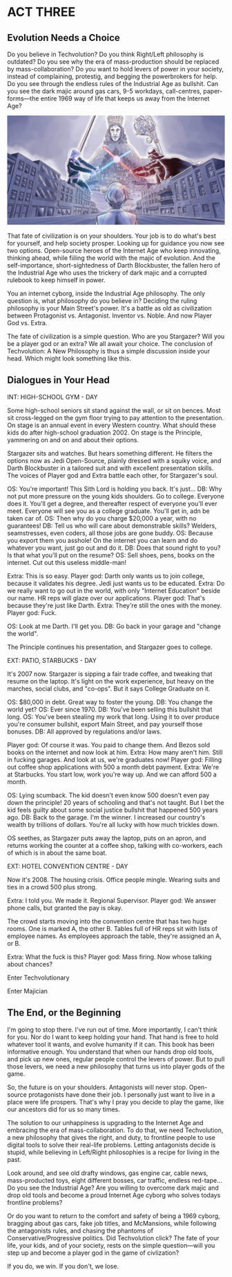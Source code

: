 
# ACT THREE

## Evolution Needs a Choice

Do you believe in Techvolution? Do you think Right/Left philosophy is outdated? Do you see why the era of mass-production should be replaced by mass-collaboration? Do you want to hold levers of power in your society, instead of complaining, protestig, and begging the powerbrokers for help. Do you see through the endless rules of the Industrial Age as bullshit. Can you see the dark majic around gas cars, 9-5 workdays, call-centres, paper-forms—the entire 1969 way of life that keeps us away from the Internet Age?

![Illustration](/img\sketches\playergod-stargazer.jpg)

That fate of civilization is on your shoulders. Your job is to do what's best for yourself, and help society prosper. Looking up for guidance you now see two options. Open-source heroes of the Internet Age who keep innovating, thinking ahead, while fiiling the world with the majic of evolution. And the self-importance, short-sightedness of Darth Blockbuster, the fallen hero of the Industrial Age who uses the trickery of dark majic and a corrupted rulebook to keep himself in power.

You an internet cyborg, inside the Industrial Age philosophy. The only question is, what philosophy do you believe in? Deciding the ruling philosophy is your Main Street's power. It's a battle as old as civilization between Protagonist vs. Antagonist. Inventor vs. Noble. And now Player God vs. Extra.

The fate of civilization is a simple question. Who are you Stargazer? Will you be a player god or an extra? We all await your choice. The conclusion of Techvolution: A New Philosophy is thus a simple discussion inside your head. Which might look something like this.

## Dialogues in Your Head

INT: HIGH-SCHOOL GYM - DAY

Some high-school seniors sit stand against the wall, or sit on bences. Most sit cross-legged on the gym floor trying to pay attention to the presentation. On stage is an annual event in every Western country. What should these kids do after high-school graduation 2002. On stage is the Principle, yammering on and on and about their options.

Stargazer sits and watches. But hears something different. He filters the options now as Jedi Open-Source, plainly dressed with a squiky voice, and Darth Blockbuster in a tailored suit and with excellent presentation skills. The voices of Player god and Extra battle each other, for Stargazer's soul.

OS: You're important! This Sith Lord is holding you back. It's just...
DB: Why not put more pressure on the young kids shoulders. Go to college. Everyone does it. You'll get a degree, and thereafter respect of everyone you'll ever meet. Everyone will see you as a college graduate. You'll get in, adn be taken car of.
OS: Then why do you charge $20,000 a year, with no guarantees!
DB: Tell us who will care about demonstrable skills? Welders, seamstresses, even coders, all those jobs are gone buddy.
OS: Because you export them you asshole! On the internet you can learn and do whatever you want, just go out and do it.
DB: Does that sound right to you? Is that what you'll put on the resume?
OS: Sell shoes, pens, books on the internet. Cut out this useless middle-man!

Extra: This is so easy.
Player god: Darth only wants us to join college, because it validates his degree. Jedi just wants us to be educated.
Extra: Do we really want to go out in the world, with only "Internet Education" beside our name. HR reps will glaze over our applications.
Player god: That's because they're just like Darth.
Extra: They're still the ones with the money.
Player god: Fuck.

OS: Look at me Darth. I'll get you.
DB: Go back in your garage and "change the world".

The Principle continues his presentation, and Stargazer goes to college.

EXT: PATIO, STARBUCKS - DAY

It's 2007 now. Stargazer is sipping a fair trade coffee, and tweaking that resume on the laptop. It's light on the work experience, but heavy on the marches, social clubs, and "co-ops". But it says College Graduate on it.

OS: $80,000 in debt. Great way to foster the young.
DB: You change the world yet?
OS: Ever since 1970.
DB: You've been selling this bullshit that long.
OS: You've been stealing my work that long. Using it to over produce you're consumer bullshit, export Main Street, and pay yourself those bonuses.
DB: All approved by regulations and/or laws.

Player god: Of course it was. You paid to change them. And Bezos sold books on the internet and now look at him.
Extra: How many aren't him. Still in fucking garages. And look at us, we're graduates now!
Player god: Filling out coffee shop applications with 500 a month debt payment.
Extra: We're at Starbucks. You start low, work you're way up. And we can afford 500 a month.

OS: Lying scumback. The kid doesn't even know 500 doesn't even pay down the principle! 20 years of schooling and that's not taught. But I bet the kid feels guilty about some social justice bullshit that happened 500 years ago.
DB: Back to the garage. I'm the winner. I increased our country's wealth by trillions of dollars. You're all lucky with how much trickles down.

OS seethes, as Stargazer puts away the laptop, puts on an apron, and returns working the counter at a coffee shop, talking with co-workers, each of which is in about the same boat.

EXT: HOTEL CONVENTION CENTRE - DAY

Now it's 2008. The housing crisis. Office people mingle. Wearing suits and ties in a crowd 500 plus strong.

Extra: I told you. We made it. Regional Supervisor.
Player god: We answer phone calls, but granted the pay is okay.

The crowd starts moving into the convention centre that has two huge rooms. One is marked A, the other B. Tables full of HR reps sit with lists of employee names. As employees approach the table, they're assigned an A, or B.

Extra: What the fuck is this?
Player god: Mass firing. Now whose talking about chances?



Enter Techvolutionary

Enter Majician

## The End, or the Beginning

I'm going to stop there. I've run out of time. More importantly, I can't think for you. Nor do I want to keep holding your hand. That hand is free to hold whatever tool it wants, and evolve humanity if it can. This book has been informative enough. You understand that when our hands drop old tools, and pick up new ones, regular people control the levers of power. But to pull those levers, we need a new philosophy that turns us into player gods of the game.

So, the future is on your shoulders. Antagonists will never stop. Open-source protagonists have done their job. I personally just want to live in a place were life prospers. That's why I pray you decide to play the game, like our ancestors did for us so many times.

The solution to our unhappiness is upgrading to the Internet Age and embracing the era of mass-collaboration. To do that, we need Techvolution, a new philosophy that gives the right, and duty, to frontline people to use digital tools to solve their real-life problems. Letting antagonists decide is stupid, while believing in Left/Right philosophies is a recipe for living in the past.

Look around, and see old drafty windows, gas engine car, cable news, mass-producted toys, eight different bosses, car traffic, endless red-tape... Do you see the Industrial Age? Are you willing to overcome dark majic and drop old tools and become a proud Internet Age cyborg who solves todays frontline problems?

Or do you want to return to the comfort and safety of being a 1969 cyborg, bragging about gas cars, fake job titles, and McMansions, while following the antagonists rules, and chasing the phantoms of Conservative/Progressive politics. Did Techvolution click? The fate of your life, your kids, and of your society, rests on the simple question—will you step up and become a player god in the game of civlization?

If you do, we win. If you don't, we lose.
